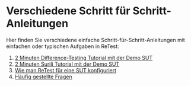 Verschiedene Schritt für Schritt-Anleitungen
============================================

Hier finden Sie verschiedene einfache Schritt-für-Schritt-Anleitungen mit einfachen oder typischen Aufgaben in ReTest:

1. [2 Minuten Difference-Testing Tutorial mit der Demo SUT](2-min-diff-testing-demo-tutorial.md)
1. [2 Minuten Surili Tutorial mit der Demo SUT](2-min-surili-demo-tutorial.md)
1. [Wie man ReTest für eine SUT konfiguriert](wie-man-retest-konfiguriert.md)
1. [Häufig gestellte Fragen](faqs.md)
